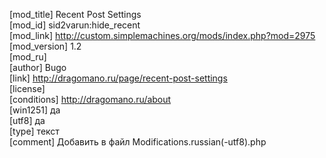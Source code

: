 [mod_title] Recent Post Settings  
[mod_id] sid2varun:hide_recent  
[mod_link] http://custom.simplemachines.org/mods/index.php?mod=2975  
[mod_version] 1.2  
[mod_ru]  
[author] Bugo  
[link] http://dragomano.ru/page/recent-post-settings  
[license]  
[conditions] http://dragomano.ru/about  
[win1251] да  
[utf8] да  
[type] текст  
[comment] Добавить в файл Modifications.russian(-utf8).php